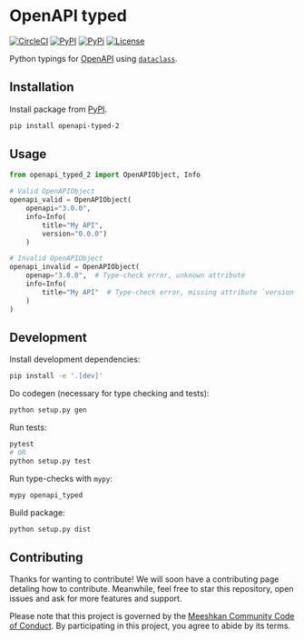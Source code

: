 # OpenAPI typed

[![CircleCI](https://circleci.com/gh/meeshkan/openapi-typed-2.svg?style=svg)](https://circleci.com/gh/meeshkan/openapi-typed-2)
[![PyPI](https://img.shields.io/pypi/dm/openapi-typed-2.svg)](https://pypi.org/project/openapi-typed-2/)
[![PyPi](https://img.shields.io/pypi/pyversions/openapi-typed-2)](https://pypi.org/project/openapi-typed-2/)
[![License](https://img.shields.io/pypi/l/openapi-typed-2)](LICENSE)

Python typings for [OpenAPI](https://swagger.io/specification/) using [`dataclass`](https://docs.python.org/3/library/dataclasses.html).

## Installation

Install package from [PyPI](https://pypi.org/project/openapi-typed-2/).

```bash
pip install openapi-typed-2
```

## Usage

```python
from openapi_typed_2 import OpenAPIObject, Info

# Valid OpenAPIObject
openapi_valid = OpenAPIObject(
    openapi="3.0.0",
    info=Info(
        title="My API",
        version="0.0.0")
    )

# Invalid OpenAPIObject
openapi_invalid = OpenAPIObject(
    openap="3.0.0",  # Type-check error, unknown attribute
    info=Info(
        title="My API"  # Type-check error, missing attribute `version`
    )
)
```

## Development

Install development dependencies:

```bash
pip install -e '.[dev]'
```

Do codegen (necessary for type checking and tests):

```bash
python setup.py gen
```


Run tests:

```bash
pytest
# OR
python setup.py test
```

Run type-checks with `mypy`:

```bash
mypy openapi_typed
```

Build package:

```bash
python setup.py dist
```

## Contributing

Thanks for wanting to contribute! We will soon have a contributing page
detaling how to contribute. Meanwhile, feel free to star this repository, open issues and ask for more features and support.

Please note that this project is governed by the [Meeshkan Community Code of Conduct](https://github.com/meeshkan/code-of-conduct). By participating in this project, you agree to abide by its terms.
